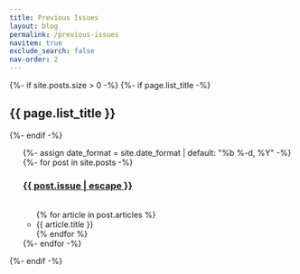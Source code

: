 ```yaml
---
title: Previous Issues
layout: blog
permalink: /previous-issues
navitem: true
exclude_search: false
nav-order: 2
---
```

  {%- if site.posts.size > 0 -%}
    {%- if page.list_title -%}
      <h2 class="post-list-heading">{{ page.list_title }}</h2>
    {%- endif -%}
    <ul class="post-list">
      {%- assign date_format = site.date_format | default: "%b %-d, %Y" -%}
      {%- for post in site.posts -%}
      <li style="list-style-type: none;">
        <!-- span class="post-meta">{{ post.date | date: date_format }}</span -->
        <h3 class="mt-3">
          <a class="post-link" href="{{ post.url | relative_url }}">
            {{ post.issue | escape }}
          </a>
        </h3>
        <ul>        
        {% for article in post.articles %}
          <li>
            {{ article.title }}
          </li>
        {% endfor %}        
        </ul>
        <!-- COMMENTED OUT TO REMOVE EXCERPTS
        <%- if site.show_excerpts -%>
          {{ post.excerpt }}
        <%- endif -%>
        -->
      </li>
      {%- endfor -%}
    </ul>
{%- endif -%}